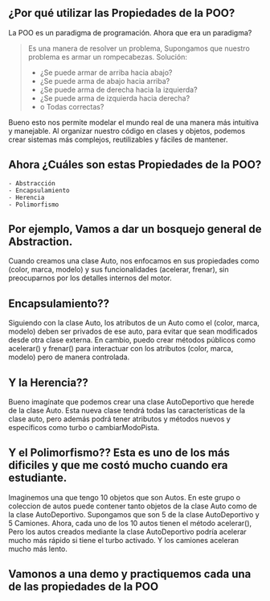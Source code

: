 ## ¿Por qué utilizar las Propiedades de la POO?

La POO es un paradigma de programación. Ahora que era un paradigma? 

> Es una manera de resolver un problema, Supongamos que nuestro problema es armar un rompecabezas. Solución:
> - ¿Se puede armar de arriba hacia abajo?
> - ¿Se puede arma de abajo hacia arriba?
> - ¿Se puede arma de derecha hacia la izquierda?
> - ¿Se puede arma de izquierda hacia derecha?
> - o Todas correctas?

Bueno esto nos permite modelar el mundo real de una manera más intuitiva y manejable. 
Al organizar nuestro código en clases y objetos, podemos crear sistemas más complejos, 
reutilizables y fáciles de mantener.

## Ahora ¿Cuáles son estas Propiedades de la POO?

    - Abstracción
    - Encapsulamiento
    - Herencia
    - Polimorfismo

## Por ejemplo, Vamos a dar un bosquejo general de Abstraction.

Cuando creamos una clase Auto, nos enfocamos en sus propiedades como (color, marca, modelo) y sus funcionalidades (acelerar, frenar), sin preocuparnos por los detalles internos del motor.

## Encapsulamiento??

Siguiendo con la clase Auto, los atributos de un Auto como el (color, marca, modelo) deben ser privados de ese auto, para evitar que sean modificados desde otra clase externa. En cambio, puedo crear métodos públicos como acelerar() y frenar() para interactuar con los atributos (color, marca, modelo) pero de manera controlada.

## Y la Herencia??

Bueno imagínate que podemos crear una clase AutoDeportivo que herede de la clase Auto. Esta nueva clase tendrá todas las características de la clase auto, pero además podrá tener atributos y métodos nuevos y específicos como turbo o cambiarModoPista.

## Y el Polimorfismo?? Esta es uno de los más dificiles y que me costó mucho cuando era estudiante.

Imaginemos una que tengo 10 objetos que son Autos. En este grupo o coleccion de autos puede contener tanto objetos de la clase Auto como de la clase AutoDeportivo.
Supongamos que son 5 de la clase AutoDeportivo y 5 Camiones.
Ahora, cada uno de los 10 autos tienen el método acelerar(), Pero los autos creados mediante la clase AutoDeportivo podría acelerar mucho más rápido si tiene el turbo activado. Y los camiones aceleran mucho más lento.

## Vamonos a una demo y practiquemos cada una de las propiedades de la POO


